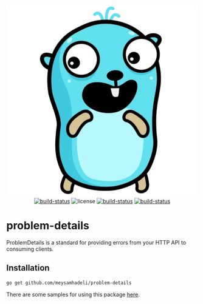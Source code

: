 <div align="center" style="margin-bottom:20px">
  <img src="assets/problem-details.png" alt="problem-details" />
  <div align="center">
    <a href="https://github.com/meysamhadeli/problem-details/actions/workflows/ci.yml"><img alt="build-status" src="https://github.com/meysamhadeli/problem-details/actions/workflows/ci.yml/badge.svg?branch=main&style=flat-square"/></a>
    <a><img alt="license" src="https://img.shields.io/badge/go%20version-%3E=1.18-61CFDD.svg?style=flat-square"/></a>
    <a href="https://github.com/meysamhadeli/problem-details/blob/main/LICENSE"><img alt="build-status" src="https://img.shields.io/github/license/meysamhadeli/problem-details?color=%234275f5&style=flat-square"/></a>
    <a href="https://pkg.go.dev/github.com/meysamhadeli/problem-details"><img alt="build-status" src="https://pkg.go.dev/github.com/meysamhadeli/problem-details"/></a>
  </div>
</div>

# problem-details
ProblemDetails is a standard for providing errors from your HTTP API to consuming clients.

## Installation

```bash
go get github.com/meysamhadeli/problem-details
```

There are some samples for using this package [here](./sample/cmd/main.go).
